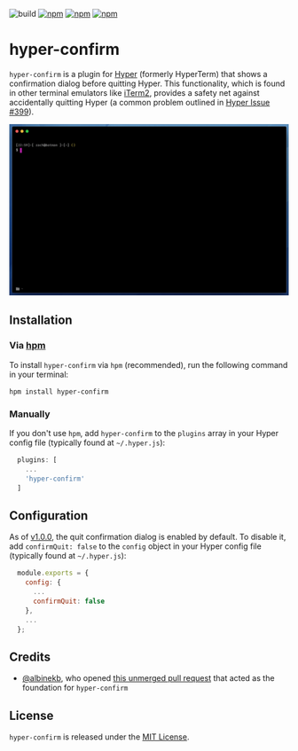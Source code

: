 ![build](https://github.com/zachflower/hyper-confirm/workflows/Node.js%20CI/badge.svg) [![npm](https://img.shields.io/npm/v/hyper-confirm.svg)](https://www.npmjs.com/package/hyper-confirm) [![npm](https://img.shields.io/npm/dt/hyper-confirm.svg)](https://www.npmjs.com/package/hyper-confirm) [![npm](https://img.shields.io/npm/l/hyper-confirm.svg)](https://www.npmjs.com/package/hyper-confirm)

# hyper-confirm

`hyper-confirm` is a plugin for [Hyper](https://hyper.is/) (formerly HyperTerm) that shows a confirmation dialog before quitting Hyper. This functionality, which is found in other terminal emulators like [iTerm2](https://www.iterm2.com/), provides a safety net against accidentally quitting Hyper (a common problem outlined in [Hyper Issue #399](https://github.com/zeit/hyper/issues/399)).

![](.github/demo.gif)

## Installation

### Via [hpm](https://github.com/zeit/hpm)

To install `hyper-confirm` via `hpm` (recommended), run the following command in your terminal:

```
hpm install hyper-confirm
```

### Manually

If you don't use `hpm`, add `hyper-confirm` to the `plugins` array in your Hyper config file (typically found at `~/.hyper.js`):

```javascript
  plugins: [
    ...
    'hyper-confirm'
  ]
```

## Configuration

As of [v1.0.0](https://github.com/zachflower/hyper-confirm/releases/tag/v1.0.0), the quit confirmation dialog is enabled by default. To disable it, add `confirmQuit: false` to the `config` object in your Hyper config file (typically found at `~/.hyper.js`):

```javascript
  module.exports = {
    config: {
      ...
      confirmQuit: false
    },
    ...
  };
```

## Credits

- [@albinekb](https://github.com/albinekb), who opened [this unmerged pull request](https://github.com/zeit/hyper/pull/403) that acted as the foundation for `hyper-confirm`


## License

`hyper-confirm` is released under the [MIT License](LICENSE.md).
